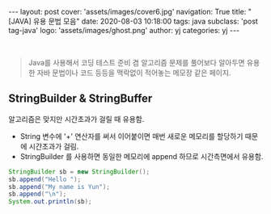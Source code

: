​---
layout: post
cover: 'assets/images/cover6.jpg'
navigation: True
title: "[JAVA] 유용 문법 모음" 
date: 2020-08-03 10:18:00
tags: java
subclass: 'post tag-java'
logo: 'assets/images/ghost.png'
author: yj
categories: yj
​---

<br>

> Java를 사용해서 코딩 테스트 준비 겸 알고리즘 문제를 풀어보다 알아두면 유용한 자바 문법이나 코드 등등을 맥락없이 적어놓는 메모장 같은 페이지.

## StringBuilder & StringBuffer

알고리즘은 맞지만 시간초과가 걸릴 때 유용함. 

* String 변수에 '+' 연산자를 써서 이어붙이면 매번 새로운 메모리를 할당하기 때문에 시간초과가 걸림.
* StringBuilder 를 사용하면 동일한 메모리에 append 하므로 시간측면에서 유용함. 

```java
StringBuilder sb = new StringBuilder();
sb.append("Hello ");
sb.append("My name is Yun");
sb.append("\n");
System.out.println(sb);
```

<br>


